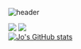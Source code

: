 ![header](https://capsule-render.vercel.app/api?type=waving&color=timeGradient&height=220&section=header&text=Welcome%20to%20Checkpoint&fontSize=70&animation=twinkling&fontAlign=50&fontAlignY=50)

<!--
**Jo-ad-fontes/Jo-ad-fontes** is a ✨ _special_ ✨ repository because its `README.md` (this file) appears on your GitHub profile.

Here are some ideas to get you started:

- 🔭 I’m currently working on ...
- 🌱 I’m currently learning ...
- 👯 I’m looking to collaborate on ...
- 🤔 I’m looking for help with ...
- 💬 Ask me about ...
- 📫 How to reach me: ...
- 😄 Pronouns: ...
- ⚡ Fun fact: ...
-->

<img src="https://img.shields.io/badge/Python-3766AB?style=flat-square&logo=Python&logoColor=white"/></a> <img src="https://img.shields.io/badge/Pytorch-EE4C2C?style=flat-square&logo=Pytorch&logoColor=white"/></a>  
[![Jo's GitHub stats](https://github-readme-stats.vercel.app/api?username=Jo-ad-fontes&hide=stars&show_icons=true)](https://github.com/anuraghazra/github-readme-stats)  
<!--
[![Top Langs](https://github-readme-stats.vercel.app/api/top-langs/?username=Jo-ad-fontes&layout=compact)](https://github.com/anuraghazra/github-readme-stats)
-->
